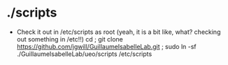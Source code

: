 # ./scripts

* Check it out in /etc/scripts as root (yeah, it is a bit like, what? checking out something in /etc!!)
 cd ; git clone https://github.com/jgwill/GuillaumeIsabelleLab.git ; sudo ln -sf ./GuillaumeIsabelleLab/ueo/scripts /etc/scripts
 
 
